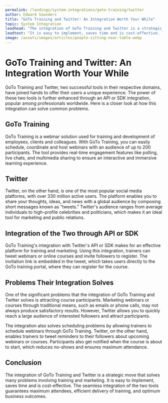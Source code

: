 ```yaml
---
permalink: /landings/system-integrations/goto-training/twitter
author: Edward Saunders
title: "GoTo Training and Twitter: An Integration Worth Your While"
topic: System Integration
leadhead: "The integration of GoTo Training and Twitter is a strategic move that solves many problems involving training and marketing"
leadtext: "It is easy to implement, saves time and is cost-effective. The seamless integration of the two tools guarantees maximum attendees, efficient delivery of training, and optimum business outcomes."
image: /assets/images/articles/people-sitting-near-table.webp
---
```

<div class="arttext">	<h1>GoTo Training and Twitter: An Integration Worth Your While</h1>
	<p>GoTo Training and Twitter, two successful tools in their respective domains, have joined hands to offer their users a unique experience. The power of these two tools is further enhanced through an API or SDK integration, popular among professionals worldwide. Here is a closer look at how this integration can solve common problems.</p>
	<h2>GoTo Training</h2>
	<p>GoTo Training is a webinar solution used for training and development of employees, clients and colleagues. With GoTo Training, you can easily schedule, coordinate and host webinars with an audience of up to 200 participants. The tool provides real-time engagement features like polling, live chats, and multimedia sharing to ensure an interactive and immersive learning experience. </p>
	<h2>Twitter</h2>
	<p>Twitter, on the other hand, is one of the most popular social media platforms, with over 330 million active users. The platform enables you to share your thoughts, ideas, and news with a global audience by composing short messages known as “tweets.” Twitter's audience ranges from average individuals to high-profile celebrities and politicians, which makes it an ideal tool for marketing and public relations.</p>
	<h2>Integration of the Two through API or SDK</h2>
	<p>GoTo Training's integration with Twitter's API or SDK makes for an effective platform for training and marketing. Using this integration, trainers can tweet webinars or online courses and invite followers to register. The invitation link is embedded in the tweet, which takes users directly to the GoTo training portal, where they can register for the course. </p>
	<h2>Problems Their Integration Solves</h2>
	<p>One of the significant problems that the integration of GoTo Training and Twitter solves is attracting course participants. Marketing webinars or courses through traditional means, such as emails or phone calls, may not always produce satisfactory results. However, Twitter allows you to quickly reach a large audience of interested followers and attract participants.</p>
	<p>The integration also solves scheduling problems by allowing trainers to schedule webinars through GoTo Training. Twitter, on the other hand, enables trainers to tweet reminders to their followers about upcoming webinars or courses. Participants also get notified when the course is about to start, which reduces no-shows and ensures maximum attendance.</p>
	<h2>Conclusion</h2>
	<p>The integration of GoTo Training and Twitter is a strategic move that solves many problems involving training and marketing. It is easy to implement, saves time and is cost-effective. The seamless integration of the two tools guarantees maximum attendees, efficient delivery of training, and optimum business outcomes.</p>
</div>